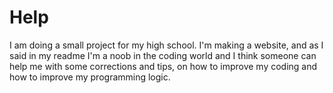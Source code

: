 # Help
I am doing a small project for my high school. I'm making a website, and as I said in my readme I'm a noob in the coding world and I think someone can help me with some corrections and tips, on how to improve my coding and how to improve my programming logic.
